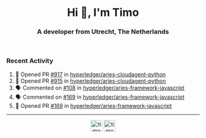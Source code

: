 <h1 align="center">Hi 👋, I'm Timo</h1>
<h3 align="center">A developer from Utrecht, The Netherlands</h3>
<br/>
<!-- https://github.com/rahuldkjain/github-profile-readme-generator --!>

<!--  <p align="left"><img src="https://github-readme-stats.vercel.app/api?username=timoglastra&show_icons=true&count_private=true&" alt="timoglastra" /></p> --!>

<!--
Github language stats
<p align="left"><img src="https://github-readme-stats.vercel.app/api/top-langs/?username=timoglastra&layout=compact" alt="timoglastra" /><p>
-->

<!-- Codestats language stats -->
<!-- <p align="left"><img src="https://codestats-readme.vercel.app/api/top-langs/?username=timoglastra&layout=compact&language_count=12" alt="timoglastra" /><p>    --!>
  
<h3>Recent Activity</h3>

<!--START_SECTION:activity-->
1. 💪 Opened PR [#917](https://github.com/hyperledger/aries-cloudagent-python/pull/917) in [hyperledger/aries-cloudagent-python](https://github.com/hyperledger/aries-cloudagent-python)
2. 💪 Opened PR [#915](https://github.com/hyperledger/aries-cloudagent-python/pull/915) in [hyperledger/aries-cloudagent-python](https://github.com/hyperledger/aries-cloudagent-python)
3. 🗣 Commented on [#108](https://github.com/hyperledger/aries-framework-javascript/issues/108) in [hyperledger/aries-framework-javascript](https://github.com/hyperledger/aries-framework-javascript)
4. 🗣 Commented on [#169](https://github.com/hyperledger/aries-framework-javascript/issues/169) in [hyperledger/aries-framework-javascript](https://github.com/hyperledger/aries-framework-javascript)
5. 💪 Opened PR [#169](https://github.com/hyperledger/aries-framework-javascript/pull/169) in [hyperledger/aries-framework-javascript](https://github.com/hyperledger/aries-framework-javascript)
<!--END_SECTION:activity-->

---

<p align="center">
<a href="https://twitter.com/timoglastra" target="blank"><img align="center" src="https://cdn.jsdelivr.net/npm/simple-icons@3.0.1/icons/twitter.svg" alt="timoglastra" height="30" width="30" /></a>
<a href="https://linkedin.com/in/timoglastra" target="blank"><img align="center" src="https://cdn.jsdelivr.net/npm/simple-icons@3.0.1/icons/linkedin.svg" alt="timoglastra" height="30" width="30" /></a>
</p>



